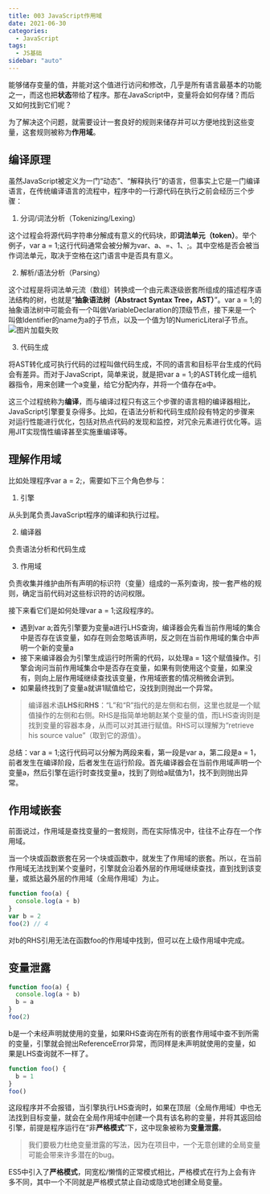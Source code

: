 ```yaml
---
title: 003 JavaScript作用域
date: 2021-06-30
categories:
  - JavaScript
tags:
  - JS基础
sidebar: "auto"
---
```


能够储存变量的值，并能对这个值进行访问和修改，几乎是所有语言最基本的功能之一，而这也把**状态**带给了程序。那在JavaScript中，变量将会如何存储？而后又如何找到它们呢？

为了解决这个问题，就需要设计一套良好的规则来储存并可以方便地找到这些变量，这套规则被称为**作用域**。

## 编译原理

虽然JavaScript被定义为一门“动态”、“解释执行”的语言，但事实上它是一门编译语言，在传统编译语言的流程中，程序中的一行源代码在执行之前会经历三个步骤：
1. 分词/词法分析（Tokenizing/Lexing）

这个过程会将源代码字符串分解成有意义的代码块，即**词法单元（token）**。举个例子，var a = 1;这行代码通常会被分解为var、a、=、1、;。其中空格是否会被当作词法单元，取决于空格在这门语言中是否具有意义。

2. 解析/语法分析（Parsing）

这个过程是将词法单元流（数组）转换成一个由元素逐级嵌套所组成的描述程序语法结构的树，也就是“**抽象语法树（Abstract Syntax Tree，AST）**”。var a = 1;的抽象语法树中可能会有一个叫做VariableDeclaration的顶级节点，接下来是一个叫做Identifier的name为a的子节点，以及一个值为1的NumericLiteral子节点。
<img :src="$withBase('/js/ast.png')" alt="图片加载失败">

3. 代码生成

将AST转化成可执行代码的过程叫做代码生成，不同的语言和目标平台生成的代码会有差异。而对于JavaScript，简单来说，就是把var a = 1;的AST转化成一组机器指令，用来创建一个a变量，给它分配内存，并将一个值存在a中。

这三个过程统称为**编译**，而与编译过程只有这三个步骤的语言相的编译器相比，JavaScript引擎要复杂得多。比如，在语法分析和代码生成阶段有特定的步骤来对运行性能进行优化，包括对热点代码的发现和监控，对冗余元素进行优化等。运用JIT实现惰性编译甚至实施重编译等。

## 理解作用域

比如处理程序var a = 2;，需要如下三个角色参与：

1. 引擎

从头到尾负责JavaScript程序的编译和执行过程。

2. 编译器

负责语法分析和代码生成

3. 作用域

负责收集并维护由所有声明的标识符（变量）组成的一系列查询，按一套严格的规则，确定当前代码对这些标识符的访问权限。

接下来看它们是如何处理var a = 1;这段程序的。

- 遇到var a;首先引擎要为变量a进行LHS查询，编译器会先看当前作用域的集合中是否存在该变量，如存在则会忽略该声明，反之则在当前作用域的集合中声明一个新的变量a
- 接下来编译器会为引擎生成运行时所需的代码，以处理a = 1这个赋值操作。引擎会询问当前作用域集合中是否存在变量，如果有则使用这个变量，如果没有，则向上层作用域继续查找该变量，作用域嵌套的情况稍微会讲到。
- 如果最终找到了变量a就讲1赋值给它，没找到则抛出一个异常。

> 编译器术语**LHS**和**RHS**：“L”和“R”指代的是左侧和右侧，这里也就是一个赋值操作的左侧和右侧。RHS是指简单地朝赵某个变量的值，而LHS查询则是找到变量的容器本身，从而可以对其进行赋值。RHS可以理解为“retrieve his source value”（取到它的源值）。

总结：var a = 1;这行代码可以分解为两段来看，第一段是var a，第二段是a = 1，前者发生在编译阶段，后者发生在运行阶段。首先编译器会在当前作用域声明一个变量a，然后引擎在运行时查找变量a，找到了则给a赋值为1，找不到则抛出异常。

## 作用域嵌套

前面说过，作用域是查找变量的一套规则，而在实际情况中，往往不止存在一个作用域。

当一个块或函数嵌套在另一个块或函数中，就发生了作用域的嵌套。所以，在当前作用域无法找到某个变量时，引擎就会沿着外层的作用域继续查找，直到找到该变量，或抵达最外层的作用域（全局作用域）为止。

```js
function foo(a) {
  console.log(a + b)
}
var b = 2
foo(2) // 4
```

对b的RHS引用无法在函数foo的作用域中找到，但可以在上级作用域中完成。

## 变量泄露

```js
function foo(a) {
  console.log(a + b)
  b = a
}
foo(2)
```
b是一个未经声明就使用的变量，如果RHS查询在所有的嵌套作用域中查不到所需的变量，引擎就会抛出ReferenceError异常，而同样是未声明就使用的变量，如果是LHS查询就不一样了。

```js
function foo() {
  b = 1
}
foo()
```
这段程序并不会报错，当引擎执行LHS查询时，如果在顶层（全局作用域）中也无法找到目标变量，就会在全局作用域中创建一个具有该名称的变量，并将其返回给引擎，前提是程序运行在“非**严格模式**”下，这中现象被称为**变量泄露**。

> 我们要极力杜绝变量泄露的写法，因为在项目中，一个无意创建的全局变量可能会带来许多潜在的bug。

ES5中引入了**严格模式**，同宽松/懒惰的正常模式相比，严格模式在行为上会有许多不同，其中一个不同就是严格模式禁止自动或隐式地创建全局变量。